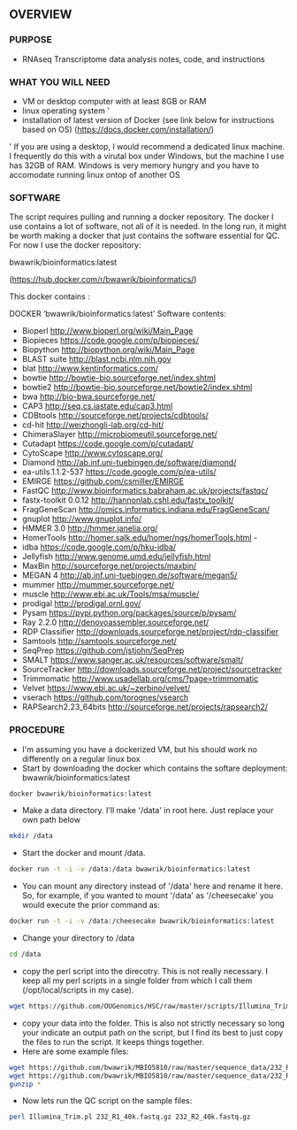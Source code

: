 ## OVERVIEW

### PURPOSE

- RNAseq Transcriptome data analysis notes, code, and instructions

### WHAT YOU WILL NEED

- VM or desktop computer with at least 8GB or RAM
- linux operating system '
- installation of latest version of Docker (see link below for instructions based on OS)
  (https://docs.docker.com/installation/)


' If you are using a desktop, I would recommend a dedicated linux machine. I frequently do this with a virutal box under Windows, but the machine I use has 32GB of RAM. Windows is very memory hungry and you have to accomodate running linux ontop of another OS

### SOFTWARE

The script requires pulling and running a docker repository. The docker I use contains a lot of software, not all of it is needed. In the long run, it might be worth making a docker that just contains the software essential for QC. For now I use the docker repository:

bwawrik/bioinformatics:latest

(https://hub.docker.com/r/bwawrik/bioinformatics/)

This docker contains :

DOCKER ‘bwawrik/bioinformatics:latest’ Software contents:

- Bioperl			http://www.bioperl.org/wiki/Main_Page
- Biopieces			https://code.google.com/p/biopieces/
- Biopython    			http://biopython.org/wiki/Main_Page    	
- BLAST suite 			http://blast.ncbi.nlm.nih.gov	
- blat           			http://www.kentinformatics.com/
- bowtie          			http://bowtie-bio.sourceforge.net/index.shtml	
- bowtie2			http://bowtie-bio.sourceforge.net/bowtie2/index.shtml
- bwa http://bio-bwa.sourceforge.net/
- CAP3			http://seq.cs.iastate.edu/cap3.html
- CDBtools			http://sourceforge.net/projects/cdbtools/	
- cd-hit			http://weizhongli-lab.org/cd-hit/	
- ChimeraSlayer		http://microbiomeutil.sourceforge.net/	
- Cutadapt			https://code.google.com/p/cutadapt/
- CytoScape			http://www.cytoscape.org/	
- Diamond			http://ab.inf.uni-tuebingen.de/software/diamond/
- ea-utils.1.1.2-537     		https://code.google.com/p/ea-utils/		
- EMIRGE			https://github.com/csmiller/EMIRGE
- FastQC			http://www.bioinformatics.babraham.ac.uk/projects/fastqc/
- fastx-toolkit 0.0.12  		http://hannonlab.cshl.edu/fastx_toolkit/		
- FragGeneScan		http://omics.informatics.indiana.edu/FragGeneScan/	
- gnuplot         			http://www.gnuplot.info/	
- HMMER 3.0       		http://hmmer.janelia.org/	
- HomerTools			http://homer.salk.edu/homer/ngs/homerTools.html	- 
- idba				https://code.google.com/p/hku-idba/
- Jellyfish      	 		http://www.genome.umd.edu/jellyfish.html	
- MaxBin			http://sourceforge.net/projects/maxbin/
- MEGAN 4         		http://ab.inf.uni-tuebingen.de/software/megan5/	
- mummer          		http://mummer.sourceforge.net/	
- muscle          			http://www.ebi.ac.uk/Tools/msa/muscle/	
- prodigal			http://prodigal.ornl.gov/
- Pysam			https://pypi.python.org/packages/source/p/pysam/	
- Ray 2.2.0			http://denovoassembler.sourceforge.net/
- RDP Classifier		http://downloads.sourceforge.net/project/rdp-classifier	
- Samtools			http://samtools.sourceforge.net/
- SeqPrep			https://github.com/jstjohn/SeqPrep	
- SMALT           		https://www.sanger.ac.uk/resources/software/smalt/	
- SourceTracker		http://downloads.sourceforge.net/project/sourcetracker	
- Trimmomatic			http://www.usadellab.org/cms/?page=trimmomatic	
- Velvet    			https://www.ebi.ac.uk/~zerbino/velvet/	
- vserach			https://github.com/torognes/vsearch
- RAPSearch2.23_64bits  http://sourceforge.net/projects/rapsearch2/

### PROCEDURE

- I'm assuming you have a dockerized VM, but his should work no differently on a regular linux box
- Start by downloading the docker which contains the softare deployment: bwawrik/bioinformatics:latest

```sh 
docker bwawrik/bioinformatics:latest
```
- Make a data directory. I'll make '/data' in root here. Just replace your own path below

```sh 
mkdir /data
```

- Start the docker and mount /data. 

```sh 
docker run -t -i -v /data:/data bwawrik/bioinformatics:latest
```

- You can mount any directory instead of '/data' here and rename it here. So, for example, if you wanted to mount '/data' as '/cheesecake' you would execute the prior command as:

```sh 
docker run -t -i -v /data:/cheesecake bwawrik/bioinformatics:latest
```

- Change your directory to /data

```sh 
cd /data
```

- copy the perl script into the direcotry. This is not really necessary. I keep all my perl scripts in a single folder from which I call them (/opt/local/scripts in my case).
 
```sh 
wget https://github.com/OUGenomics/HSC/raw/master/scripts/Illumina_Trim.pl
```

- copy your data into the folder.  This is also not strictly necessary so long your indicate an output path on the script, but I find its best to just copy the files to run the script. It keeps things together.  
- Here are some example files:


```sh
wget https://github.com/bwawrik/MBIO5810/raw/master/sequence_data/232_R1_40k.fastq.gz
wget https://github.com/bwawrik/MBIO5810/raw/master/sequence_data/232_R2_40k.fastq.gz
gunzip *
```

- Now lets run the QC script on the sample files:

```sh
perl Illumina_Trim.pl 232_R1_40k.fastq.gz 232_R2_40k.fastq.gz 
```


